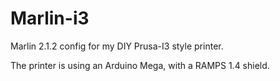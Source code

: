 # Marlin-i3
Marlin 2.1.2 config for my DIY Prusa-I3 style printer.

The printer is using an Arduino Mega, with a RAMPS 1.4 shield.
